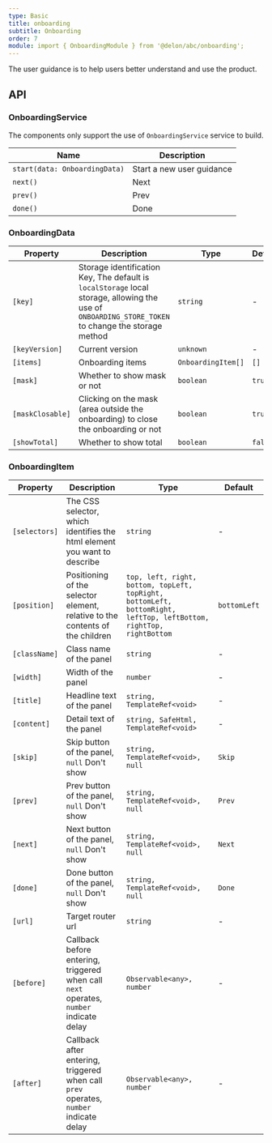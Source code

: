 ```yaml
---
type: Basic
title: onboarding
subtitle: Onboarding
order: 7
module: import { OnboardingModule } from '@delon/abc/onboarding';
---
```


The user guidance is to help users better understand and use the product.

## API

### OnboardingService

The components only support the use of `OnboardingService` service to build.

| Name | Description |
|------|-------------|
| `start(data: OnboardingData)` | Start a new user guidance |
| `next()` | Next |
| `prev()` | Prev |
| `done()` | Done |

### OnboardingData

| Property | Description | Type | Default |
|----------|-------------|------|---------|
| `[key]` | Storage identification Key, The default is `localStorage` local storage, allowing the use of `ONBOARDING_STORE_TOKEN` to change the storage method | `string` | - |
| `[keyVersion]` | Current version | `unknown` | - |
| `[items]` | Onboarding items | `OnboardingItem[]` | `[]` |
| `[mask]` | Whether to show mask or not | `boolean` | `true` |
| `[maskClosable]` | Clicking on the mask (area outside the onboarding) to close the onboarding or not | `boolean` | `true` |
| `[showTotal]` | Whether to show total | `boolean` | `false` |

### OnboardingItem

| Property | Description | Type | Default | 
|----------|-------------|------|---------|
| `[selectors]` | The CSS selector, which identifies the html element you want to describe | `string` | - |
| `[position]` | Positioning of the selector element, relative to the contents of the children | `top, left, right, bottom, topLeft, topRight, bottomLeft, bottomRight, leftTop, leftBottom, rightTop, rightBottom` | `bottomLeft` |
| `[className]` | Class name of the panel | `string` | - |
| `[width]` | Width of the panel | `number` | - |
| `[title]` | Headline text of the panel | `string, TemplateRef<void>` | - |
| `[content]` | Detail text of the panel | `string, SafeHtml, TemplateRef<void>` | - | 
| `[skip]` | Skip button of the panel, `null` Don't show | `string, TemplateRef<void>, null` | `Skip` |
| `[prev]` | Prev button of the panel, `null` Don't show | `string, TemplateRef<void>, null` | `Prev` |
| `[next]` | Next button of the panel, `null` Don't show | `string, TemplateRef<void>, null` | `Next` |
| `[done]` | Done button of the panel, `null` Don't show | `string, TemplateRef<void>, null` | `Done` |
| `[url]` | Target router url | `string` | - |
| `[before]` | Callback before entering, triggered when call `next` operates, `number` indicate delay | `Observable<any>, number` | - |
| `[after]` | Callback after entering, triggered when call `prev` operates, `number` indicate delay | `Observable<any>, number` | - |

